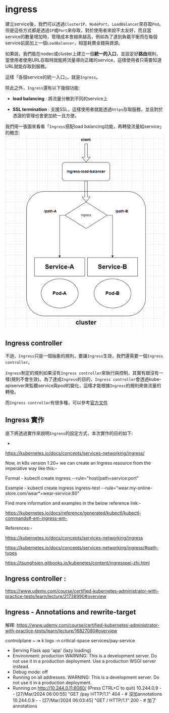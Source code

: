 # ingress

建立service後，我們可以透過`ClusterIP`、`NodePort`、`LoadBalancer`來存取`Pod`。但是這些方式都是透過`IP`或`Port`來存取，對於使用者來說不太友好，而且當service的數量增加時，管理成本會越來越高，例如為了達到負載平衡而在每個service前面加上一個`LoadBalancer`，相當耗費金錢與資源。

如果說，我們能在nodec或cluster上建立一個**統一的入口**，並設定好**路由**規則，當使用者使用URL存取時就能將流量導向正確的service，這樣使用者只需要知道URL就能存取到服務。

這樣「各個service的統一入口」，就是`Ingress`。

除此之外，`Ingress`還有以下幾個功能:

 * **load balancing** : 將流量分散到不同的service上

  * **SSL termination** : 支援SSL，這樣使用者就能透過`https`存取服務，並且對於憑證的管理也會更加統一且方便。

我們用一張圖來看看「`Ingress`搭配load balancing功能，再轉發流量給service」的概念:
![ingress-example](29-1-ingress.png)

## Ingress controller

不過，`Ingress`只是一個抽象的規則，要讓`Ingress`生效，我們還需要一個`Ingress controller`。

`Ingress`制定的規則如果沒有`Ingress controller`來執行與控制，其實有跟沒有一樣(規則不會生效)。為了達成`Ingress`的目的，`Ingress controller`會透過kube-apiserver來監聽service與pod的變化，這樣才能根據`Ingress`的規則來做流量的轉發。

而`Ingress controller`有很多種，可以參考[官方文件](https://kubernetes.io/docs/concepts/services-networking/ingress-controllers/#additional-controllers)

## Ingress 實作

底下將透過實作來說明`Ingress`的設定方式，本次實作的目的如下:



 * 
https://kubernetes.io/docs/concepts/services-networking/ingress/

Now, in k8s version 1.20+ we can create an Ingress resource from the imperative way like this:-

Format - kubectl create ingress <ingress-name> --rule="host/path=service:port"

Example - kubectl create ingress ingress-test --rule="wear.my-online-store.com/wear*=wear-service:80"

Find more information and examples in the below reference link:-

https://kubernetes.io/docs/reference/generated/kubectl/kubectl-commands#-em-ingress-em-

References:-

https://kubernetes.io/docs/concepts/services-networking/ingress

https://kubernetes.io/docs/concepts/services-networking/ingress/#path-types

https://tsunghsien.gitbooks.io/kubenetes/content/ingresspei-zhi.html


## Ingress controller :
https://www.udemy.com/course/certified-kubernetes-administrator-with-practice-tests/learn/lecture/21738990#overview

## Ingress - Annotations and rewrite-target

解釋:
https://www.udemy.com/course/certified-kubernetes-administrator-with-practice-tests/learn/lecture/16827080#overview


controlplane ~ ➜  k logs -n critical-space services/pay-service 
 * Serving Flask app 'app' (lazy loading)
 * Environment: production
   WARNING: This is a development server. Do not use it in a production deployment.
   Use a production WSGI server instead.
 * Debug mode: off
 * Running on all addresses.
   WARNING: This is a development server. Do not use it in a production deployment.
 * Running on http://10.244.0.11:8080/ (Press CTRL+C to quit)
10.244.0.9 - - [27/Mar/2024 06:00:55] "GET /pay HTTP/1.1" 404 - # 沒加annotations
10.244.0.9 - - [27/Mar/2024 06:03:45] "GET / HTTP/1.1" 200 - # 加了annotations